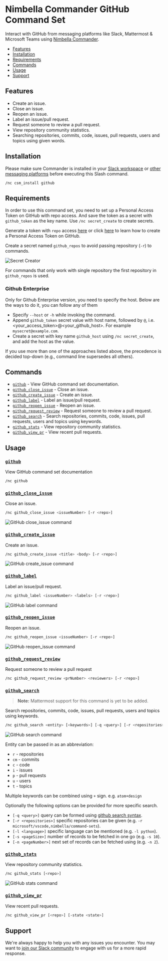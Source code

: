 # Nimbella Commander GitHub Command Set

Interact with GitHub from messaging platforms like Slack, Mattermost & Microsoft Teams using [Nimbella Commander](https://nimbella.com/product/commander).

- [Features](#Features)
- [Installation](#Installation)
- [Requirements](#Requirements)
- [Commands](#Commands)
- [Usage](#Usage)
- [Support](#support)

## Features

- Create an issue.
- Close an issue.
- Reopen an issue.
- Label an issue/pull request.
- Request someone to review a pull request.
- View repository community statistics.
- Searching repositories, commits, code, issues, pull requests, users and topics using given words.

## Installation

Please make sure Commander is installed in your [Slack workspace](https://slack.com/apps/AS833QXL0-nimbella-commander) or [other messaging platforms](../README.md#installation) before executing this Slash command.

```
/nc csm_install github
```

## Requirements

In order to use this command set, you need to set up a Personal Access Token on GitHub with repo access. And save the token as a secret with `github_token` as the key name. Use `/nc secret_create` to create secrets.

Generate a token with `repo` access [here](https://github.com/settings/tokens) or click [here](https://help.github.com/en/github/authenticating-to-github/creating-a-personal-access-token-for-the-command-line) to learn how to create a Personal Access Token on GitHub.

Create a secret named `github_repos` to avoid passing repository (`-r`) to commands.

![Secret Creator](https://raw.githubusercontent.com/nimbella/command-sets/master/github/screenshots/secret_creator.png)

For commands that only work with single repository the first repository in `github_repos` is used.

### Github Enterprise

Only for Github Enterprise version, you need to specify the host. Below are the ways to do it, you can follow any of them
- Specify `--host` or `-h` while invoking the command.
- Append `github_token` secret value with host name, followed by `@`, i.e. <your_access_token>@<your_github_host>. For example `mysecret@example.com`.
- Create a secret with key name `github_host` using `/nc secret_create`, and add the host as the value.


If you use more than one of the approaches listed above, the precedence is decided top-down (e.g., command line supersedes all others).
## Commands

- [`github`](#github) - View GitHub command set documentation.
- [`github_close_issue`](#github_close_issue) - Close an issue.
- [`github_create_issue`](#github_create_issue) - Create an issue.
- [`github_label`](#github_label) - Label an issue/pull request.
- [`github_reopen_issue`](#github_reopen_issue) - Reopen an issue.
- [`github_request_review`](#github_request_review) - Request someone to review a pull request.
- [`github_search`](#github_search) - Search repositories, commits, code, issues, pull requests, users and topics using keywords.
- [`github_stats`](#github_stats) - View repository community statistics.
- [`github_view_pr`](#github_view_pr) - View recent pull requests.

## Usage

### [`github`](https://github.com/nimbella/command-sets/blob/master/github/packages/github/github.js)

View GitHub command set documentation

```sh
/nc github
```

### [`github_close_issue`](https://github.com/nimbella/command-sets/blob/master/github/packages/github/github_close_issue.js)

Close an issue.

```sh
/nc github_close_issue <issueNumber> [-r <repo>]
```

![GitHub close_issue command](https://raw.githubusercontent.com/nimbella/command-sets/master/github/screenshots/close_issue.png)

### [`github_create_issue`](https://github.com/nimbella/command-sets/blob/master/github/packages/github/github_create_issue.js)

Create an issue.

```sh
/nc github_create_issue <title> <body> [-r <repo>]
```

![GitHub create_issue command](https://raw.githubusercontent.com/nimbella/command-sets/master/github/screenshots/create_issue.png)

### [`github_label`](https://github.com/nimbella/command-sets/blob/master/github/packages/github/github_label.js)

Label an issue/pull request.

```sh
/nc github_label <issueNumber> <labels> [-r <repo>]
```

![GitHub label command](https://raw.githubusercontent.com/nimbella/command-sets/master/github/screenshots/label.png)

### [`github_reopen_issue`](https://github.com/nimbella/command-sets/blob/master/github/packages/github/github_reopen_issue.js)

Reopen an issue.

```sh
/nc github_reopen_issue <issueNumber> [-r <repo>]
```

![GitHub reopen_issue command](https://raw.githubusercontent.com/nimbella/command-sets/master/github/screenshots/reopen_issue.png)

### [`github_request_review`](https://github.com/nimbella/command-sets/blob/master/github/packages/github/github_request_review.js)

Request someone to review a pull request

```sh
/nc github_request_review <prNumber> <reviewers> [-r <repo>]
```

### [`github_search`](https://github.com/nimbella/command-sets/blob/master/github/packages/github/github_search.js)

> **Note:** Mattermost support for this command is yet to be added.

Search repositories, commits, code, issues, pull requests, users and topics using keywords.

```sh
/nc github_search <entity> [<keywords>] [-q <query>] [-r <repositories>] [-l <language>] [-s <pageSize>] [-n <pageNumber>]
```

![GitHub search command](https://raw.githubusercontent.com/nimbella/command-sets/master/github/screenshots/search.png)

Entity can be passed in as an abbreviation:

- `r` - repositories
- `cm` - commits
- `c` - code
- `i` - issues
- `p` - pull requests
- `u` - users
- `t` - topics

Multiple keywords can be combined using `+` sign. e.g. `atom+design`

Optionally the following options can be provided for more specific search.

- `[-q <query>]` query can be formed using [github search syntax](https://help.github.com/en/github/searching-for-information-on-github/understanding-the-search-syntax).
- `[-r <repositories>]` specific repositories can be given (e.g. `-r microsoft/vscode,nimbella/command-sets`).
- `[-l <language>]` specific language can be mentioned (e.g. `-l python`).
- `[-s <pageSize>]` number of records to be fetched in one go (e.g. `-s 10`).
- `[-n <pageNumber>]` next set of records can be fetched using (e.g. `-n 2`).

### [`github_stats`](https://github.com/nimbella/command-sets/blob/master/github/packages/github/github_stats.js)

View repository community statistics.

```sh
/nc github_stats [<repo>]
```

![GitHub stats command](https://raw.githubusercontent.com/nimbella/command-sets/master/github/screenshots/stats.png)

### [`github_view_pr`](https://github.com/nimbella/command-sets/blob/master/github/packages/github/github_view_pr.js)

View recent pull requests.

```sh
/nc github_view_pr [<repo>] [-state <state>]
```

## Support

We're always happy to help you with any issues you encounter. You may want to [join our Slack community](https://nimbella-community.slack.com/) to engage with us for a more rapid response.
